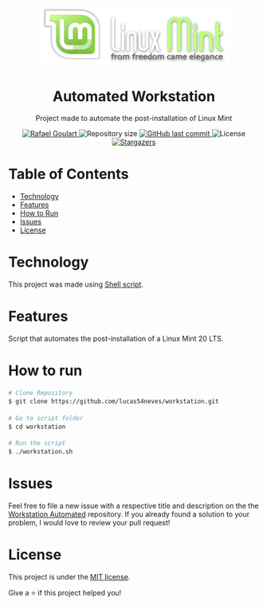 <p align="center">
  <img src="https://github.com/lucas54neves/workstation/blob/master/.github/linux-mint-logo.png" alt="Linux Mint" width="380"/>
</p>


<h1 align="center">
  Automated Workstation
</h1>

<p align="center">
  Project made to automate the post-installation of Linux Mint
</p>

<p align="center">	
  <a href="https://www.linkedin.com/in/lucas54neves/">
    <img alt="Rafael Goulart" src="https://img.shields.io/badge/-lucas54neves-green?style=flat&logo=Linkedin&logoColor=white" />
  </a>
    <img alt="Repository size" src="https://img.shields.io/github/repo-size/lucas54neves/workstation?color=green">
  <a href="https://github.com/lucas54neves/workstation/commits/master">
    <img alt="GitHub last commit" src="https://img.shields.io/github/last-commit/lucas54neves/workstation?color=green">
  </a> 
    <img alt="License" src="https://img.shields.io/badge/license-MIT-8257E5?color=green">
  <a href="https://github.com/lucas54neves/workstation/stargazers">
    <img alt="Stargazers" src="https://img.shields.io/github/stars/lucas54neves/workstation?color=green&logo=github">
  </a>
</p>

# Table of Contents
* [Technology](#technology)
* [Features](#features)
* [How to Run](#how-to-run)
* [Issues](#issues)
* [License](#license)

# Technology
This project was made using <a href="https://pt.wikipedia.org/wiki/Shell_script/">Shell script</a>.

# Features
Script that automates the post-installation of a Linux Mint 20 LTS.

# How to run
```bash
# Clone Repository
$ git clone https://github.com/lucas54neves/workstation.git

# Go to script folder
$ cd workstation

# Run the script
$ ./workstation.sh
```
# Issues
Feel free to file a new issue with a respective title and description on the the [Workstation Automated](https://github.com/lucas54neves/workstation/issues) repository. If you already found a solution to your problem, I would love to review your pull request!

# License
This project is under the [MIT license](https://github.com/lucas54neves/workstation/blob/master/LICENSE).

Give a ⭐️ if this project helped you!
